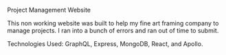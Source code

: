 Project Management Website

This non working website was built to help my fine art framing company to manage projects.  I ran into a bunch of errors and ran out of time to submit.

Technologies Used:
GraphQL, Express, MongoDB, React, and Apollo.

